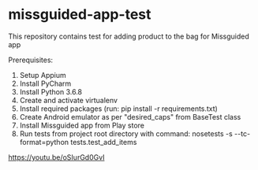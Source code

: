 # missguided-app-test

This repository contains test for adding product to the bag for Missguided app

Prerequisites:
1. Setup Appium
2. Install PyCharm
3. Install Python 3.6.8
4. Create and activate virtualenv 
5. Install required packages (run: pip install -r requirements.txt)
6. Create Android emulator as per "desired_caps" from BaseTest class
7. Install Missguided app from Play store
7. Run tests from project root directory with command: nosetests -s --tc-format=python tests.test_add_items

https://youtu.be/oSIurGd0GvI

